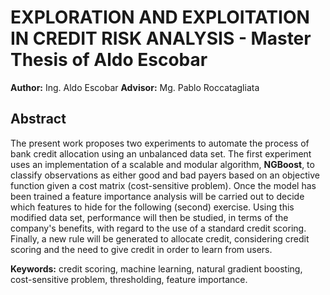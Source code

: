 # EXPLORATION AND EXPLOITATION IN CREDIT RISK ANALYSIS - Master Thesis of Aldo Escobar
__Author:__ Ing. Aldo Escobar
__Advisor:__ Mg. Pablo Roccatagliata

## Abstract
The present work proposes two experiments to automate the process of bank credit allocation using an unbalanced data set. The first experiment uses an implementation of a scalable and modular algorithm, **NGBoost**, to classify observations as either good and bad payers based on an objective function given a cost matrix (cost-sensitive problem). Once the model has been trained a feature importance analysis will be carried out to decide which features to hide for the following (second) exercise. Using this modified data set, performance will then be studied, in terms of the company's benefits, with regard to the use of a standard credit scoring. Finally, a new rule will be generated to allocate credit, considering credit scoring and the need to give credit in order to learn from users.

__Keywords:__ credit scoring, machine learning, natural gradient boosting, cost-sensitive problem, thresholding, feature importance.
